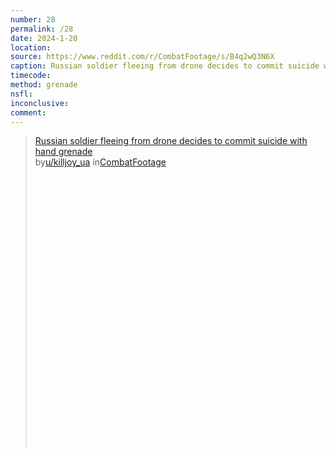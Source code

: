 ```yaml
---
number: 28
permalink: /28
date: 2024-1-20
location:
source: https://www.reddit.com/r/CombatFootage/s/B4q2wQ3N6X
caption: Russian soldier fleeing from drone decides to commit suicide with hand grenade
timecode:
method: grenade
nsfl:
inconclusive:
comment:
---
```

<blockquote class="reddit-embed-bq" style="height:500px" data-embed-height="566"><a href="https://www.reddit.com/r/CombatFootage/comments/19bg46o/russian_soldier_fleeing_from_drone_decides_to/">Russian soldier fleeing from drone decides to commit suicide with hand grenade</a><br> by<a href="https://www.reddit.com/user/killjoy_ua/">u/killjoy_ua</a> in<a href="https://www.reddit.com/r/CombatFootage/">CombatFootage</a></blockquote><script async="" src="https://embed.reddit.com/widgets.js" charset="UTF-8"></script>